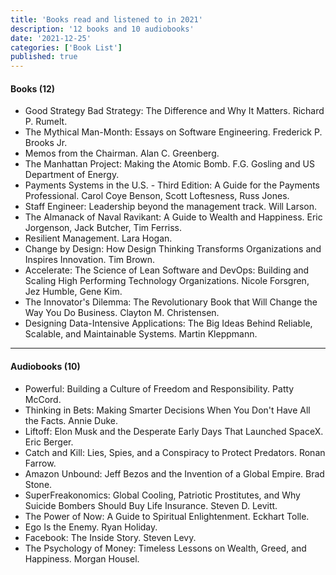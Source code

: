 ```yaml
---
title: 'Books read and listened to in 2021'
description: '12 books and 10 audiobooks'
date: '2021-12-25'
categories: ['Book List']
published: true
---
```


#### Books (12)

- Good Strategy Bad Strategy: The Difference and Why It Matters. Richard P. Rumelt.
- The Mythical Man-Month: Essays on Software Engineering. Frederick P. Brooks Jr.
- Memos from the Chairman. Alan C. Greenberg.
- The Manhattan Project: Making the Atomic Bomb. F.G. Gosling and US Department of Energy.
- Payments Systems in the U.S. - Third Edition: A Guide for the Payments Professional. Carol Coye Benson, Scott Loftesness, Russ Jones.
- Staff Engineer: Leadership beyond the management track. Will Larson.
- The Almanack of Naval Ravikant: A Guide to Wealth and Happiness. Eric Jorgenson, Jack Butcher, Tim Ferriss.
- Resilient Management. Lara Hogan.
- Change by Design: How Design Thinking Transforms Organizations and Inspires Innovation. Tim Brown.
- Accelerate: The Science of Lean Software and DevOps: Building and Scaling High Performing Technology Organizations. Nicole Forsgren, Jez Humble, Gene Kim.
- The Innovator's Dilemma: The Revolutionary Book that Will Change the Way You Do Business. Clayton M. Christensen.
- Designing Data-Intensive Applications: The Big Ideas Behind Reliable, Scalable, and Maintainable Systems. Martin Kleppmann.

---

#### Audiobooks (10)

- Powerful: Building a Culture of Freedom and Responsibility. Patty McCord.
- Thinking in Bets: Making Smarter Decisions When You Don't Have All the Facts. Annie Duke.
- Liftoff: Elon Musk and the Desperate Early Days That Launched SpaceX. Eric Berger.
- Catch and Kill: Lies, Spies, and a Conspiracy to Protect Predators. Ronan Farrow.
- Amazon Unbound: Jeff Bezos and the Invention of a Global Empire. Brad Stone.
- SuperFreakonomics: Global Cooling, Patriotic Prostitutes, and Why Suicide Bombers Should Buy Life Insurance. Steven D. Levitt.
- The Power of Now: A Guide to Spiritual Enlightenment. Eckhart Tolle.
- Ego Is the Enemy. Ryan Holiday.
- Facebook: The Inside Story. Steven Levy.
- The Psychology of Money: Timeless Lessons on Wealth, Greed, and Happiness. Morgan Housel.